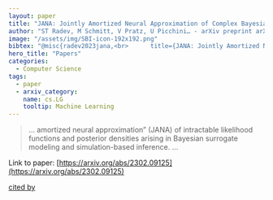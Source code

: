 ```yaml
---
layout: paper
title: "JANA: Jointly Amortized Neural Approximation of Complex Bayesian Models"
author: "ST Radev, M Schmitt, V Pratz, U Picchini… - arXiv preprint arXiv …, 2023 - arxiv.org"
image: "/assets/img/SBI-icon-192x192.png"
bibtex: "@misc{radev2023jana,<br>      title={JANA: Jointly Amortized Neural Approximation of Complex Bayesian Models}, <br>      author={Stefan T. Radev and Marvin Schmitt and Valentin Pratz and Umberto Picchini and Ullrich Köthe and Paul-Christian Bürkner},<br>      year={2023},<br>      eprint={2302.09125},<br>      archivePrefix={arXiv},<br>      primaryClass={cs.LG}<br>}"
hero_title: "Papers"
categories:
  - Computer Science
tags:
  - paper
  - arxiv_category:
    name: cs.LG
    tooltip: Machine Learning
---
```

>… amortized neural approximation” (JANA) of intractable likelihood functions and posterior densities arising in Bayesian surrogate modeling and simulation-based inference. …

Link to paper: [https://arxiv.org/abs/2302.09125](https://arxiv.org/abs/2302.09125)

[cited by](https://scholar.google.com/scholar?cites=9889389963876965867&as_sdt=2005&sciodt=0,5&hl=en&num=20)
